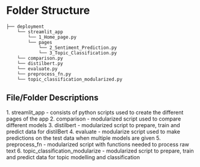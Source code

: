 # Folder Structure
```
├── deployment
    └── streamlit_app
        └── 1_Home_page.py
        └── pages
            └── 2_Sentiment_Prediction.py
            └── 3_Topic_Classification.py
    └── comparison.py
    └── distilbert.py
    └── evaluate.py
    └── preprocess_fn.py
    └── topic_classification_modularized.py
```

<h2>File/Folder Descriptions</h2>
1. streamlit_app - consists of python scripts used to create the different pages of the app
2. comparison - modularized script used to compare different models
3. distilbert - modularized script to prepare, train and predict data for distilBert
4. evaluate - modularize script used to make predictions on the test data when multiple models are given
5. preprocess_fn - modularized script with functions needed to process raw text
6. topic_classification_modularize - modularized script to prepare, train and predict data for topic modelling and classification
